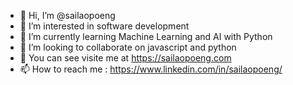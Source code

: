 - 👋 Hi, I’m @sailaopoeng
- 👀 I’m interested in software development
- 🌱 I’m currently learning Machine Learning and AI with Python
- 💞️ I’m looking to collaborate on javascript and python
- 🔗 You can see visite me at https://sailaopoeng.com
- 📫 How to reach me : https://www.linkedin.com/in/sailaopoeng/

<!---
sailaopoeng/sailaopoeng is a ✨ special ✨ repository because its `README.md` (this file) appears on your GitHub profile.
You can click the Preview link to take a look at your changes.
--->
